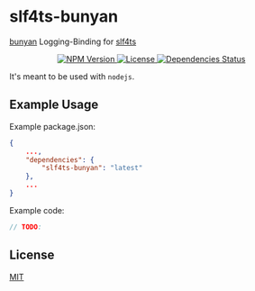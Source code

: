 # slf4ts-bunyan

[bunyan](https://github.com/trentm/node-bunyan#readme) Logging-Binding for [slf4ts](https://www.npmjs.org/package/slf4ts-api)

<p align="center">
    <a href="https://www.npmjs.org/package/slf4ts-bunyan">
        <img src="https://img.shields.io/npm/v/slf4ts-bunyan.svg" alt="NPM Version">
    </a>
    <a href="https://www.npmjs.org/package/slf4ts-bunyan">
        <img src="https://img.shields.io/npm/l/slf4ts-bunyan.svg" alt="License">
    </a>
    <a href="https://david-dm.org/rstiller/slf4ts-bunyan">
        <img src="https://img.shields.io/david/rstiller/slf4ts-bunyan.svg" alt="Dependencies Status">
    </a>
</p>

It's meant to be used with `nodejs`.

## Example Usage

Example package.json:

```json
{
    ...,
    "dependencies": {
        "slf4ts-bunyan": "latest"
    },
    ...
}
```

Example code:

```typescript
// TODO:
```

## License

[MIT](https://www.opensource.org/licenses/mit-license.php)

